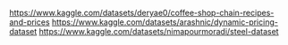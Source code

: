https://www.kaggle.com/datasets/deryae0/coffee-shop-chain-recipes-and-prices
https://www.kaggle.com/datasets/arashnic/dynamic-pricing-dataset
https://www.kaggle.com/datasets/nimapourmoradi/steel-dataset